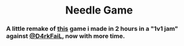 <h1 align="center">
  Needle Game
</h1>

### A little remake of [this](https://twitter.com/bomdiajj/status/1525385708692815872) game i made in 2 hours in a "1v1 jam" against [@D4rkFaiL](https://github.com/D4rkFaiL), now with more time.
